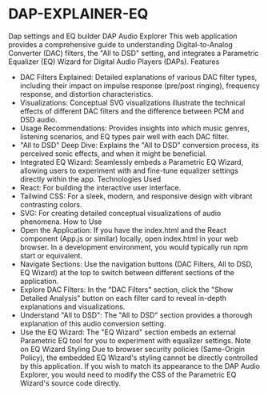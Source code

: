 # DAP-EXPLAINER-EQ
Dap settings and EQ builder
DAP Audio Explorer
This web application provides a comprehensive guide to understanding Digital-to-Analog Converter (DAC) filters, the "All to DSD" setting, and integrates a Parametric Equalizer (EQ) Wizard for Digital Audio Players (DAPs).
Features
 * DAC Filters Explained: Detailed explanations of various DAC filter types, including their impact on impulse response (pre/post ringing), frequency response, and distortion characteristics.
 * Visualizations: Conceptual SVG visualizations illustrate the technical effects of different DAC filters and the difference between PCM and DSD audio.
 * Usage Recommendations: Provides insights into which music genres, listening scenarios, and EQ types pair well with each DAC filter.
 * "All to DSD" Deep Dive: Explains the "All to DSD" conversion process, its perceived sonic effects, and when it might be beneficial.
 * Integrated EQ Wizard: Seamlessly embeds a Parametric EQ Wizard, allowing users to experiment with and fine-tune equalizer settings directly within the app.
Technologies Used
 * React: For building the interactive user interface.
 * Tailwind CSS: For a sleek, modern, and responsive design with vibrant contrasting colors.
 * SVG: For creating detailed conceptual visualizations of audio phenomena.
How to Use
 * Open the Application: If you have the index.html and the React component (App.js or similar) locally, open index.html in your web browser. In a development environment, you would typically run npm start or equivalent.
 * Navigate Sections: Use the navigation buttons (DAC Filters, All to DSD, EQ Wizard) at the top to switch between different sections of the application.
 * Explore DAC Filters: In the "DAC Filters" section, click the "Show Detailed Analysis" button on each filter card to reveal in-depth explanations and visualizations.
 * Understand "All to DSD": The "All to DSD" section provides a thorough explanation of this audio conversion setting.
 * Use the EQ Wizard: The "EQ Wizard" section embeds an external Parametric EQ tool for you to experiment with equalizer settings.
Note on EQ Wizard Styling
Due to browser security policies (Same-Origin Policy), the embedded EQ Wizard's styling cannot be directly controlled by this application. If you wish to match its appearance to the DAP Audio Explorer, you would need to modify the CSS of the Parametric EQ Wizard's source code directly.
